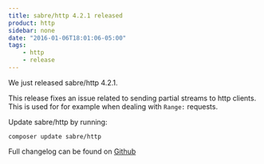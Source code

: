 ```yaml
---
title: sabre/http 4.2.1 released
product: http 
sidebar: none
date: "2016-01-06T18:01:06-05:00"
tags:
    - http 
    - release
---
```


We just released sabre/http 4.2.1. 

This release fixes an issue related to sending partial streams to http
clients. This is used for for example when dealing with `Range:` requests.

Update sabre/http by running:

    composer update sabre/http

Full changelog can be found on [Github][1]

[1]: https://github.com/sabre-io/http/blob/4.2.1/CHANGELOG.md
